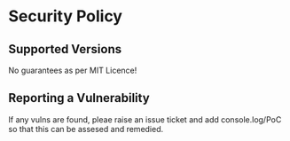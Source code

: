 # Security Policy

## Supported Versions

No guarantees as per MIT Licence!

## Reporting a Vulnerability

If any vulns are found, pleae raise an issue ticket and add console.log/PoC so that this can be assesed and remedied.
